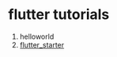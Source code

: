 # flutter tutorials
    
1. helloworld
2. [flutter_starter](https://github.com/amaan75/flutter_tuts/tree/master/flutter_starter)